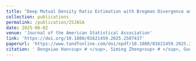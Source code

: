 ```yaml
---
title: "Deep Mutual Density Ratio Estimation with Bregman Divergence and Its Applications"
collection: publications
permalink: /publication/25JASA
date: 2025-06-02
venue: 'Journal of the American Statistical Association'
link: 'https://doi.org/10.1080/01621459.2025.2507437'
paperurl: 'https://www.tandfonline.com/doi/epdf/10.1080/01621459.2025.2507437?needAccess=true'
citation: ' Dongxiao Han<sup> # </sup>, Siming Zheng<sup> # </sup>, Guohao Shen, Xinyuan Song, Liuquan Sun* and Jian Huang. (2025). &quot; Deep Mutual Density Ratio Estimation with Bregman Divergence and Its Applications. &quot; <i> Journal of the American Statistical Association.</i>.'
---
```

